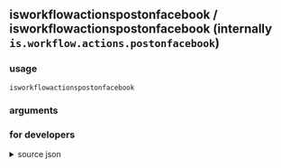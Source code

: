 
## isworkflowactionspostonfacebook / isworkflowactionspostonfacebook (internally `is.workflow.actions.postonfacebook`)




### usage
`isworkflowactionspostonfacebook `

### arguments


### for developers

<details><summary>source json</summary>
<p>
```json
{
	"ActionClass": "WFSocialAction",
	"AppIdentifier": "com.facebook.Facebook",
	"ConvertsAnimatedImagesToVideo": true,
	"ICActionIdentifier": "com.facebook.Facebook.ShareExtension"
}
```
</p></details>
